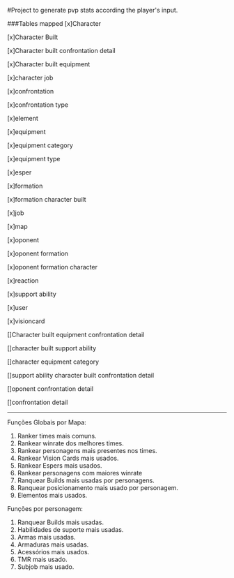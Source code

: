#Project to generate pvp stats according the player's input.

###Tables mapped
[x]Character

[x]Character Built

[x]Character built confrontation detail

[x]Character built equipment

[x]character job

[x]confrontation

[x]confrontation type

[x]element

[x]equipment

[x]equipment category

[x]equipment type

[x]esper

[x]formation

[x]formation character built

[x]job

[x]map

[x]oponent

[x]oponent formation

[x]oponent formation character

[x]reaction

[x]support ability

[x]user

[x]visioncard

[]Character built equipment confrontation detail

[]character built support ability

[]character equipment category

[]support ability character built confrontation detail

[]oponent confrontation detail

[]confrontation detail

---------------
Funções Globais por Mapa:
1. Ranker times mais comuns.
2. Rankear winrate dos melhores times.
3. Rankear personagens mais presentes nos times.
4. Rankear Vision Cards mais usados.
5. Rankear Espers mais usados.
6. Rankear personagens com maiores winrate
7. Ranquear Builds mais usadas por personagens.
8. Ranquear posicionamento mais usado por personagem.
9. Elementos mais usados.

Funções por personagem:
1. Ranquear Builds mais usadas.
2. Habilidades de suporte mais usadas.
3. Armas mais usadas.
4. Armaduras mais usadas.
5. Acessórios mais usados.
6. TMR mais usado.
7. Subjob mais usado.